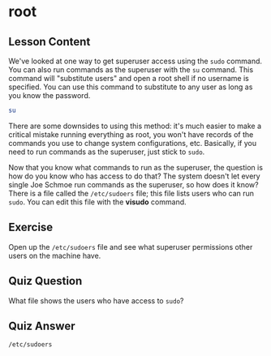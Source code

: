 # root

## Lesson Content

We've looked at one way to get superuser access using the `sudo` command. You can also run commands as the superuser with the `su` command. This command will "substitute users" and open a root shell if no username is specified. You can use this command to substitute to any user as long as you know the password.

```bash
su
```

There are some downsides to using this method: it's much easier to make a critical mistake running everything as root, you won't have records of the commands you use to change system configurations, etc. Basically, if you need to run commands as the superuser, just stick to `sudo`.

Now that you know what commands to run as the superuser, the question is how do you know who has access to do that? The system doesn't let every single Joe Schmoe run commands as the superuser, so how does it know? There is a file called the `/etc/sudoers` file; this file lists users who can run `sudo`. You can edit this file with the **visudo** command.

## Exercise

Open up the `/etc/sudoers` file and see what superuser permissions other users on the machine have.

## Quiz Question

What file shows the users who have access to `sudo`?

## Quiz Answer

`/etc/sudoers`
